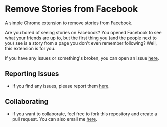 # Remove Stories from Facebook
A simple Chrome extension to remove stories from Facebook.

Are you bored of seeing stories on Facebook? You opened Facebook to see what your friends are up to, but the first thing you (and the people next to you) see is a story from a page you don't even remember following? Well, this extension is for you.

If you have any issues or something's broken, you can open an issue [here](https://github.com/y4nci/remove-stories-from-facebook/issues).

## Reporting Issues
 - If you find any issues, please report them [here](https://github.com/y4nci/remove-stories-from-facebook/issues).

## Collaborating
 - If you want to collaborate, feel free to fork this repository and create a pull request. You can also email me [here](mailto:baranyanci@gmail.com).
